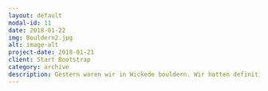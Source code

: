 ```yaml
---
layout: default
modal-id: 11
date: 2018-01-22
img: Bouldern2.jpg
alt: image-alt
project-date: 2018-01-21
client: Start Bootstrap
category: archive
description: Gestern waren wir in Wickede bouldern. Wir hatten definitiv einen schönen Tag gemeinsam und konnten uns auspowern und an unser Grenzen stoßen. Schön, dass so viele dabei waren. Wir freuen uns schon auf die nächsten Aktionen! :)
---
```

